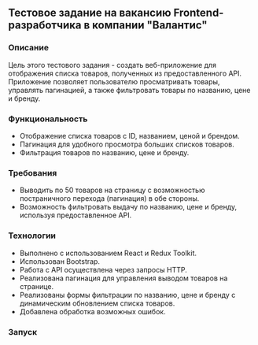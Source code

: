 ## Тестовое задание на вакансию Frontend-разработчика в компании "Валантис"
### Описание

Цель этого тестового задания - создать веб-приложение для отображения списка товаров, полученных из предоставленного API. Приложение позволяет пользователю просматривать товары, управлять пагинацией, а также фильтровать товары по названию, цене и бренду.

### Функциональность

- Отображение списка товаров с ID, названием, ценой и брендом.
- Пагинация для удобного просмотра больших списков товаров.
- Фильтрация товаров по названию, цене и бренду.

### Требования

- Выводить по 50 товаров на страницу с возможностью постраничного перехода (пагинация) в обе стороны.
- Возможность фильтровать выдачу по названию, цене и бренду, используя предоставленное API.


### Технологии

- Выполнено с использованием React и Redux Toolkit.
- Использован Bootstrap.
- Работа с API осуществлена через запросы HTTP.
- Реализована пагинация для управления выводом товаров на странице.
- Реализованы формы фильтрации по названию, цене и бренду с динамическим обновлением списка товаров.
- Добавлена обработка возможных ошибок.

### Запуск

